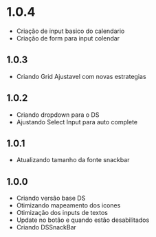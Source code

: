 # 1.0.4

* Criação de input basico do calendario
* Criação de form para input colendar

## 1.0.3

* Criando Grid Ajustavel com novas estrategias

## 1.0.2

* Criando dropdown para o DS
* Ajustando Select Input para auto complete

## 1.0.1

* Atualizando tamanho da fonte snackbar

## 1.0.0

* Criando versão base DS
* Otimizando mapeamento dos icones
* Otimização dos inputs de textos
* Update no botão e quando estão desabilitados
* Criando DSSnackBar
